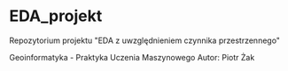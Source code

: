 # EDA_projekt
Repozytorium projektu "EDA z uwzględnieniem czynnika przestrzennego"

Geoinformatyka - Praktyka Uczenia Maszynowego
Autor: Piotr Żak
